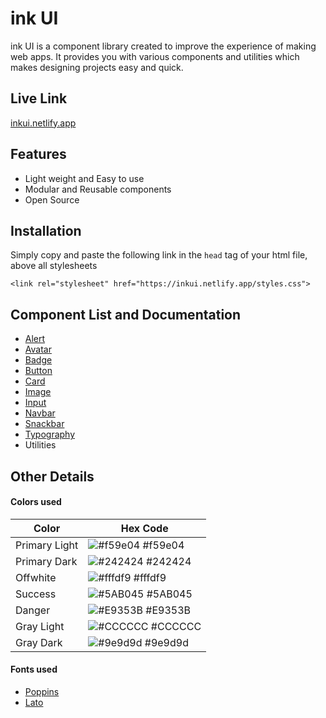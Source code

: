 
# ink UI

ink UI is a component library created to improve the experience of making web apps. It provides you with various components and utilities which makes designing projects easy and quick.




## Live Link

[inkui.netlify.app](inkui.netlify.app)


## Features

- Light weight and Easy to use
- Modular and Reusable components 
- Open Source


## Installation

Simply copy and paste the following link in the ```head``` tag of your html file, above all stylesheets

```<link rel="stylesheet" href="https://inkui.netlify.app/styles.css">```

## Component List and Documentation

- [Alert](https://inkui.netlify.app/docs/alert.html)
- [Avatar](https://inkui.netlify.app/docs/avatar.html)
- [Badge](https://inkui.netlify.app/docs/badge.html)
- [Button](https://inkui.netlify.app/docs/button.html)
- [Card](https://inkui.netlify.app/docs/card.html)
- [Image](https://inkui.netlify.app/docs/image.html)
- [Input](https://inkui.netlify.app/docs/input.html)
- [Navbar](https://inkui.netlify.app/docs/navbar.html)
- [Snackbar](https://inkui.netlify.app/docs/snackbar.html)
- [Typography](https://inkui.netlify.app/docs/typography.html)
- Utilities

## Other Details

#### Colors used
| Color         | Hex Code                                                          |
|---------------|-------------------------------------------------------------------|
| Primary Light | ![#f59e04](https://via.placeholder.com/10/f59e04?text=+) #f59e04  |
| Primary Dark  | ![#242424](https://via.placeholder.com/10/242424?text=+)  #242424 |
| Offwhite      | ![#fffdf9](https://via.placeholder.com/10/fffdf9?text=+)  #fffdf9 |
| Success       | ![#5AB045](https://via.placeholder.com/10/5AB045?text=+)  #5AB045 |
| Danger        | ![#E9353B](https://via.placeholder.com/10/E9353B?text=+)  #E9353B |
| Gray Light    | ![#CCCCCC](https://via.placeholder.com/10/CCCCCC?text=+)  #CCCCCC |
| Gray Dark     | ![#9e9d9d](https://via.placeholder.com/10/9e9d9d?text=+)  #9e9d9d |

#### Fonts used

- [Poppins](https://fonts.google.com/specimen/Poppins)
- [Lato](https://fonts.google.com/specimen/Lato)
